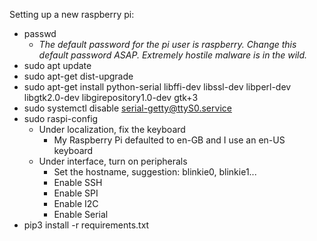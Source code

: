 Setting up a new raspberry pi:
* passwd
  - *The default password for the pi user is raspberry.  Change this default password ASAP.  Extremely hostile malware is in the wild.*
* sudo apt update
* sudo apt-get dist-upgrade
* sudo apt-get install python-serial libffi-dev libssl-dev libperl-dev libgtk2.0-dev libgirepository1.0-dev gtk+3
* sudo systemctl disable serial-getty@ttyS0.service
* sudo raspi-config
  * Under localization, fix the keyboard
    * My Raspberry Pi defaulted to en-GB and I use an en-US keyboard
  * Under interface, turn on peripherals
    * Set the hostname, suggestion: blinkie0, blinkie1...
    * Enable SSH
    * Enable SPI
    * Enable I2C
    * Enable Serial
* pip3 install -r requirements.txt
